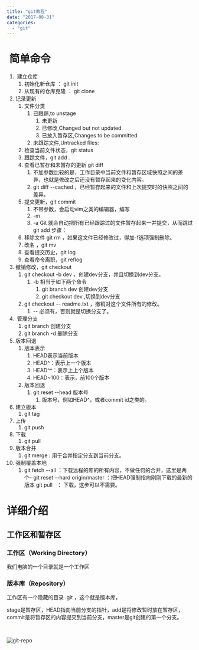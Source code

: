 ```yaml
---
title: "git教程"
date: "2017-08-31"
categories: 
  - "git"
---
```


#  简单命令

1.  建立仓库
    1. 初始化新仓库 ： git init
    2. 从现有的仓库克隆 ： git clone
2. 记录更新
    1. 文件分类
        1. 已跟踪,to unstage
            1. 未更新
            2. 已修改,Changed but not updated
            3. 已放入暂存区,Changes to be committed
        2. 未跟踪文件,Untracked files:
    2. 检查当前文件状态，git status
    3. 跟踪文件，git add .
    4. 查看已暂存和未暂存的更新 git diff
        1. 不加参数比较的是，工作目录中当前文件和暂存区域快照之间的差异，也就是修改之后还没有暂存起来的变化内容。
        2. git diff --cached ，已经暂存起来的文件和上次提交时的快照之间的差异。
    5. 提交更新，git commit
        1. 不带参数，会启动vim之类的编辑器，编写
        2. \-m
        3. \-a Git 就会自动把所有已经跟踪过的文件暂存起来一并提交，从而跳过 git add 步骤：
    6. 移除文件 git rm ，如果这文件已经修改过，得加-f选项强制删除。
    7. 改名 ，git mv
    8. 查看提交历史，git log
    9. 查看命令离职，git reflog
3. 撤销修改，git checkout
    1. git checkout -b dev ，创建dev分支，并且切换到dev分支。
        1. \-b 相当于如下两个命令
            1. git branch dev 创建dev分支
            2. git checkout dev ,切换到dev分支
    2. git checkout -- readme.txt ，撤销对这个文件所有的修改。
        1. \-- 必须有，否则就是切换分支了。
4.  管理分支
    1. git branch 创建分支
    2. git branch -d 删除分支
5. 版本回退
    1. 版本表示
        1. HEAD表示当前版本
        2. HEAD^：表示上一个版本
        3. HEAD^^：表示上上个版本
        4. HEAD~100：表示，前100个版本
    2. 版本回退
        1. git reset --head 版本号
            1. 版本号，例如HEAD^，或者commit id之类的。
6. 建立版本
    1. git tag
7. 上传
    1. git push
8. 下载
    1. git pull
9. 版本合并
    1. git merge : 用于合并指定分支到当前分支。
10. 强制覆盖本地
    1. git fetch \--all ：下载远程的库的所有内容，不做任何的合并，这里是两个- git reset \--hard origin/master ：把HEAD强制指向刚刚下载的最新的版本 git pull   ： 下载，这步可以不需要。

# 详细介绍

## 工作区和暂存区

### 工作区（Working Directory）

我们电脑的一个目录就是一个工作区

### 版本库（Repository）

工作区有一个隐藏的目录 .git ，这个就是版本库，

stage是暂存区，HEAD指向当前分支的指针，add是将修改暂时放在暂存区，commit是将暂存区的内容提交到当前分支，master是git创建的第一个分支。

 

![git-repo](https://cdn.liaoxuefeng.com/cdn/files/attachments/001384907702917346729e9afbf4127b6dfbae9207af016000/0)
